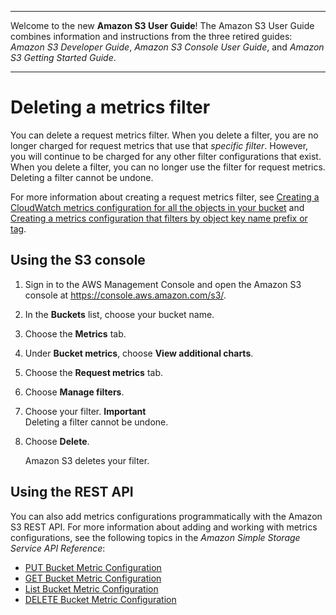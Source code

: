 --------

Welcome to the new **Amazon S3 User Guide**\! The Amazon S3 User Guide combines information and instructions from the three retired guides: *Amazon S3 Developer Guide*, *Amazon S3 Console User Guide*, and *Amazon S3 Getting Started Guide*\.

--------

# Deleting a metrics filter<a name="delete-request-metrics-filter"></a>

You can delete a request metrics filter\. When you delete a filter, you are no longer charged for request metrics that use that *specific filter*\. However, you will continue to be charged for any other filter configurations that exist\. When you delete a filter, you can no longer use the filter for request metrics\. Deleting a filter cannot be undone\. 

For more information about creating a request metrics filter, see [Creating a CloudWatch metrics configuration for all the objects in your bucket](configure-request-metrics-bucket.md) and [Creating a metrics configuration that filters by object key name prefix or tag](metrics-configurations-filter.md)\.

## Using the S3 console<a name="delete-request-metrics-filter-console"></a>

1. Sign in to the AWS Management Console and open the Amazon S3 console at [https://console\.aws\.amazon\.com/s3/](https://console.aws.amazon.com/s3/)\.

1. In the **Buckets** list, choose your bucket name\.

1. Choose the **Metrics** tab\.

1. Under **Bucket metrics**, choose **View additional charts**\.

1. Choose the **Request metrics** tab\.

1. Choose **Manage filters**\.

1. Choose your filter\.
**Important**  
Deleting a filter cannot be undone\.

1. Choose **Delete**\.

   Amazon S3 deletes your filter\.

## Using the REST API<a name="delete-request-metrics-filter-rest"></a>

You can also add metrics configurations programmatically with the Amazon S3 REST API\. For more information about adding and working with metrics configurations, see the following topics in the *Amazon Simple Storage Service API Reference*:
+ [PUT Bucket Metric Configuration](https://docs.aws.amazon.com/AmazonS3/latest/API/RESTBucketPUTMetricConfiguration.html)
+ [GET Bucket Metric Configuration](https://docs.aws.amazon.com/AmazonS3/latest/API/RESTBucketGETMetricConfiguration.html)
+ [List Bucket Metric Configuration](https://docs.aws.amazon.com/AmazonS3/latest/API/RESTListBucketMetricsConfiguration.html)
+ [DELETE Bucket Metric Configuration](https://docs.aws.amazon.com/AmazonS3/latest/API/RESTDeleteBucketMetricsConfiguration.html)